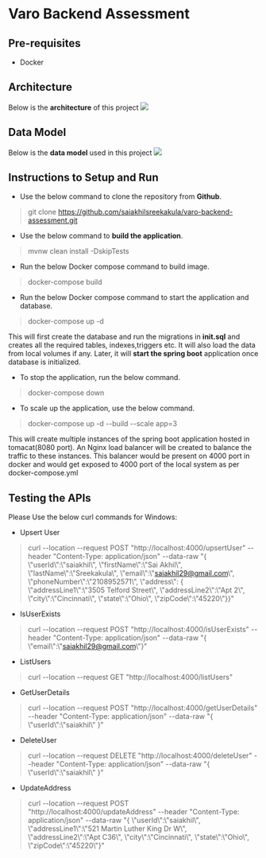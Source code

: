﻿# Varo Backend Assessment
## Pre-requisites
- Docker
## Architecture
Below is the **architecture** of this project
![](https://i.ibb.co/FKJP5QF/proposed-1.jpg)
## Data Model
Below is the **data model** used in this project
![](https://i.ibb.co/MMhdYh2/Database-ER-diagram-crow-s-foot.jpg)
## Instructions to Setup and Run
- Use the below command to clone the repository from **Github**.
> git clone https://github.com/saiakhilsreekakula/varo-backend-assessment.git
- Use the below command to **build the application**.
> mvnw clean install -DskipTests
- Run the below Docker compose command to build image.
> docker-compose build
- Run the below Docker compose command to start the application and database.
> docker-compose up -d

This will first create the database and run the migrations in **init.sql** and creates all the required tables, indexes,triggers etc. It will also load the data from local volumes if any. Later, it will **start the spring boot** application once database is initialized.

- To stop the application, run the below command.
> docker-compose down

- To scale up the application, use the below command.
> docker-compose up -d --build --scale app=3

This will create multiple instances of the spring boot application hosted in tomacat(8080 port). An Nginx load balancer will be created to balance the traffic to these instances. This balancer would be present on 4000 port in docker and would get exposed to 4000 port of the local system as per docker-compose.yml

## Testing the APIs
Please Use the below curl commands for Windows:
- Upsert User
> curl --location --request POST "http://localhost:4000/upsertUser" --header "Content-Type: application/json" --data-raw "{    \\"userId\\":\\"saiakhil\\", \\"firstName\\":\\"Sai Akhil\\", \\"lastName\\":\\"Sreekakula\\", \\"email\\":\\"saiakhil29@gmail.com\\", \\"phoneNumber\\":\\"2108952571\\", \\"address\\": { \\"addressLine1\\":\\"3505 Telford Street\\", \\"addressLine2\\":\\"Apt 2\\", \\"city\\":\\"Cincinnati\\", \\"state\\":\\"Ohio\\", \\"zipCode\\":\\"45220\\"}}"
- IsUserExists
> curl --location --request POST "http://localhost:4000/isUserExists" --header "Content-Type: application/json" --data-raw "{ \\"email\\":\\"saiakhil29@gmail.com\\"}"
- ListUsers
> curl --location --request GET "http://localhost:4000/listUsers"
- GetUserDetails
> curl --location --request POST "http://localhost:4000/getUserDetails" --header "Content-Type: application/json" --data-raw "{ \\"userId\\":\\"saiakhil\\" }"
- DeleteUser
> curl --location --request DELETE "http://localhost:4000/deleteUser" --header "Content-Type: application/json" --data-raw "{ \\"userId\\":\\"saiakhil\\" }"
- UpdateAddress
> curl --location --request POST "http://localhost:4000/updateAddress" --header "Content-Type: application/json" --data-raw "{ \\"userId\\":\\"saiakhil\\", \\"addressLine1\\":\\"521 Martin Luther King Dr W\\", \\"addressLine2\\":\\"Apt C36\\", \\"city\\":\\"Cincinnati\\", \\"state\\":\\"Ohio\\", \\"zipCode\\":\\"45220\\"}"

